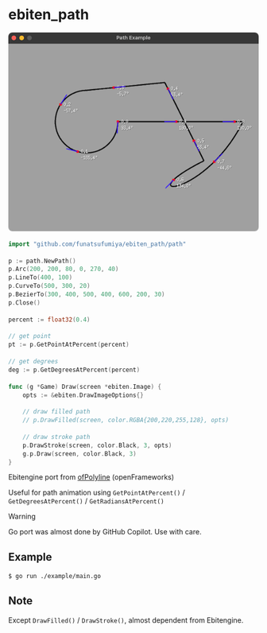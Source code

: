 # ebiten_path

![docs/screenshot.png](docs/screenshot.png)

```go
import "github.com/funatsufumiya/ebiten_path/path"

p := path.NewPath()
p.Arc(200, 200, 80, 0, 270, 40)
p.LineTo(400, 100)
p.CurveTo(500, 300, 20)
p.BezierTo(300, 400, 500, 400, 600, 200, 30)
p.Close()

percent := float32(0.4)

// get point
pt := p.GetPointAtPercent(percent)

// get degrees
deg := p.GetDegreesAtPercent(percent)

func (g *Game) Draw(screen *ebiten.Image) {
    opts := &ebiten.DrawImageOptions{}

	// draw filled path
	// p.DrawFilled(screen, color.RGBA{200,220,255,128}, opts)

	// draw stroke path
	p.DrawStroke(screen, color.Black, 3, opts)
	g.p.Draw(screen, color.Black, 3)
}
```

Ebitengine port from [ofPolyline](https://openframeworks.cc/documentation/graphics/ofPolyline/) (openFrameworks)

Useful for path animation using `GetPointAtPercent()` / `GetDegreesAtPercent()` / `GetRadiansAtPercent()`

> [!WARNING]
> Go port was almost done by GitHub Copilot. Use with care.

## Example

```bash
$ go run ./example/main.go
```

## Note

Except `DrawFilled()` / `DrawStroke()`, almost dependent from Ebitengine.